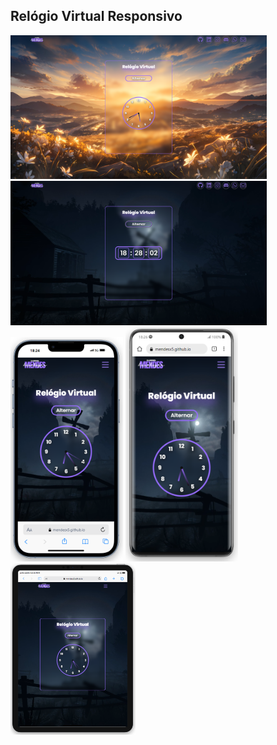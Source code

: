 ## Relógio Virtual Responsivo

<div>
  <img src="image/clock-print1.png" width="410px">
  <img src="image/clock-print5.png" width="410px">
</div>

<div>
  <img src="image/clock-print2.png" width="180px">
  <img src="image/clock-print4.png" width="180px">
  <img src="image/clock-print3.png" width="200px">
</div>

